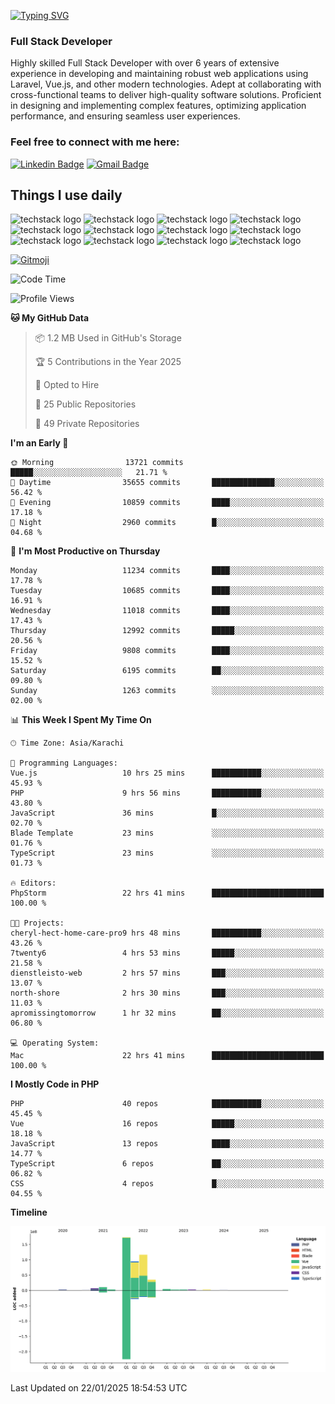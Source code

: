 [![Typing SVG](https://readme-typing-svg.demolab.com?font=Permanent+Marker&size=31&pause=1000&color=00A11F&center=true&random=false&width=435&lines=Hi+%F0%9F%91%8B%2C+I'm+Waheed+Sindhani)](https://git.io/typing-svg)
### Full Stack Developer
Highly skilled Full Stack Developer with over 6 years of extensive experience in developing and maintaining robust web applications using Laravel, Vue.js, and other modern technologies. Adept at collaborating with cross-functional teams to deliver high-quality software solutions. Proficient in designing and implementing complex features, optimizing application performance, and ensuring seamless user experiences. 

### Feel free to connect with me here:

[![Linkedin Badge](https://img.shields.io/badge/-waheedsindhani-blue?style=flat-square&logo=Linkedin&logoColor=white&link=https://www.linkedin.com/in/waheed-sindhani/)](https://www.linkedin.com/in/waheed-sindhani/)
[![Gmail Badge](https://img.shields.io/badge/-waheed.eliccs@gmail.com-c14438?style=flat-square&logo=Gmail&logoColor=white&link=mailto:waheed.eliccs@gmail.com)](mailto:waheed.eliccs@gmail.com)

## Things I use daily
![techstack logo](https://readme-components.vercel.app/api?component=logo&logo=react&text=false&animation=spin&fill=000000&svgfill=2d79c7)
![techstack logo](https://readme-components.vercel.app/api?component=logo&logo=vue.js&text=false&fill=000000&svgfill=4FC08D)
![techstack logo](https://readme-components.vercel.app/api?component=logo&logo=laravel&text=false&fill=000000&svgfill=FF2D20)
![techstack logo](https://readme-components.vercel.app/api?component=logo&logo=javascript&text=false&fill=000000&svgfill=F7DF1E)
![techstack logo](https://readme-components.vercel.app/api?component=logo&logo=mysql&text=false&fill=000000&svgfill=4479A1)
![techstack logo](https://readme-components.vercel.app/api?component=logo&logo=quasar&text=false&svgfill=050A14&fill=ffffaa&animation=spin)
![techstack logo](https://readme-components.vercel.app/api?component=logo&logo=typescript&text=false&fill=000000&svgfill=3178C6)
![techstack logo](https://readme-components.vercel.app/api?component=logo&logo=node.js&text=false&fill=000000&svgfill=5FA04E)
![techstack logo](https://readme-components.vercel.app/api?component=logo&logo=tailwindcss&text=false&fill=000000&svgfill=06B6D4)
![techstack logo](https://readme-components.vercel.app/api?component=logo&logo=docker&text=false&fill=000000&svgfill=2496ED)
![techstack logo](https://readme-components.vercel.app/api?component=logo&logo=linux&text=false&fill=000000&svgfill=FCC624)
![techstack logo](https://readme-components.vercel.app/api?component=logo&logo=amazonaws&text=false&fill=000000&svgfill=232F3E)



<!--
**Sindhani/sindhani** is a ✨ _special_ ✨ repository because its `README.md` (this file) appears on your GitHub profile.

Here are some ideas to get you started:

- 🔭 I’m currently working on ...
- 🌱 I’m currently learning ...
- 👯 I’m looking to collaborate on ...
- 🤔 I’m looking for help with ...
- 💬 Ask me about ...
- 📫 How to reach me: ...
- 😄 Pronouns: ...
- ⚡ Fun fact: ...
-->
<a href="https://gitmoji.dev">
  <img
    src="https://img.shields.io/badge/gitmoji-%20😜%20😍-FFDD67.svg?style=flat-square"
    alt="Gitmoji"
  />
</a>

<!--START_SECTION:waka-->
![Code Time](http://img.shields.io/badge/Code%20Time-907%20hrs%2048%20mins-blue)

![Profile Views](http://img.shields.io/badge/Profile%20Views-0-blue)

**🐱 My GitHub Data** 

> 📦 1.2 MB Used in GitHub's Storage 
 > 
> 🏆 5 Contributions in the Year 2025
 > 
> 💼 Opted to Hire
 > 
> 📜 25 Public Repositories 
 > 
> 🔑 49 Private Repositories 
 > 
**I'm an Early 🐤** 

```text
🌞 Morning                13721 commits       █████░░░░░░░░░░░░░░░░░░░░   21.71 % 
🌆 Daytime                35655 commits       ██████████████░░░░░░░░░░░   56.42 % 
🌃 Evening                10859 commits       ████░░░░░░░░░░░░░░░░░░░░░   17.18 % 
🌙 Night                  2960 commits        █░░░░░░░░░░░░░░░░░░░░░░░░   04.68 % 
```
📅 **I'm Most Productive on Thursday** 

```text
Monday                   11234 commits       ████░░░░░░░░░░░░░░░░░░░░░   17.78 % 
Tuesday                  10685 commits       ████░░░░░░░░░░░░░░░░░░░░░   16.91 % 
Wednesday                11018 commits       ████░░░░░░░░░░░░░░░░░░░░░   17.43 % 
Thursday                 12992 commits       █████░░░░░░░░░░░░░░░░░░░░   20.56 % 
Friday                   9808 commits        ████░░░░░░░░░░░░░░░░░░░░░   15.52 % 
Saturday                 6195 commits        ██░░░░░░░░░░░░░░░░░░░░░░░   09.80 % 
Sunday                   1263 commits        ░░░░░░░░░░░░░░░░░░░░░░░░░   02.00 % 
```


📊 **This Week I Spent My Time On** 

```text
🕑︎ Time Zone: Asia/Karachi

💬 Programming Languages: 
Vue.js                   10 hrs 25 mins      ███████████░░░░░░░░░░░░░░   45.93 % 
PHP                      9 hrs 56 mins       ███████████░░░░░░░░░░░░░░   43.80 % 
JavaScript               36 mins             █░░░░░░░░░░░░░░░░░░░░░░░░   02.70 % 
Blade Template           23 mins             ░░░░░░░░░░░░░░░░░░░░░░░░░   01.76 % 
TypeScript               23 mins             ░░░░░░░░░░░░░░░░░░░░░░░░░   01.73 % 

🔥 Editors: 
PhpStorm                 22 hrs 41 mins      █████████████████████████   100.00 % 

🐱‍💻 Projects: 
cheryl-hect-home-care-pro9 hrs 48 mins       ███████████░░░░░░░░░░░░░░   43.26 % 
7twenty6                 4 hrs 53 mins       █████░░░░░░░░░░░░░░░░░░░░   21.58 % 
dienstleisto-web         2 hrs 57 mins       ███░░░░░░░░░░░░░░░░░░░░░░   13.07 % 
north-shore              2 hrs 30 mins       ███░░░░░░░░░░░░░░░░░░░░░░   11.03 % 
apromissingtomorrow      1 hr 32 mins        ██░░░░░░░░░░░░░░░░░░░░░░░   06.80 % 

💻 Operating System: 
Mac                      22 hrs 41 mins      █████████████████████████   100.00 % 
```

**I Mostly Code in PHP** 

```text
PHP                      40 repos            ███████████░░░░░░░░░░░░░░   45.45 % 
Vue                      16 repos            █████░░░░░░░░░░░░░░░░░░░░   18.18 % 
JavaScript               13 repos            ████░░░░░░░░░░░░░░░░░░░░░   14.77 % 
TypeScript               6 repos             ██░░░░░░░░░░░░░░░░░░░░░░░   06.82 % 
CSS                      4 repos             █░░░░░░░░░░░░░░░░░░░░░░░░   04.55 % 
```



**Timeline**

![Lines of Code chart](https://raw.githubusercontent.com/Sindhani/Sindhani/main/assets/bar_graph.png)


 Last Updated on 22/01/2025 18:54:53 UTC
<!--END_SECTION:waka-->
